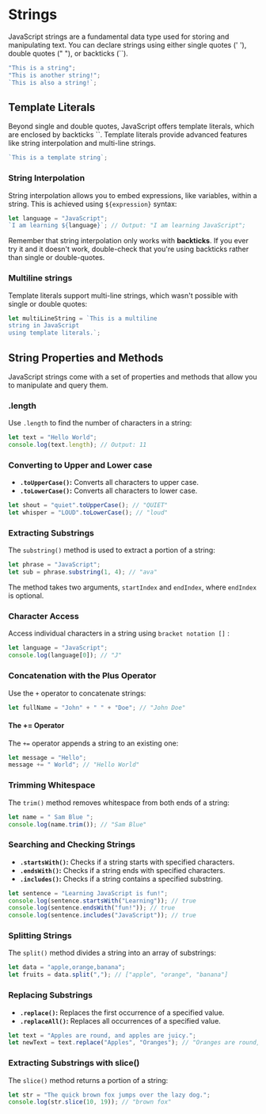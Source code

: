 # Strings

JavaScript strings are a fundamental data type used for storing and manipulating text. You can declare strings using either single quotes (' '), double quotes (" "), or backticks (``).

```js
"This is a string";
"This is another string!";
`This is also a string!`;
```

## Template Literals

Beyond single and double quotes, JavaScript offers template literals, which are enclosed by backticks ``. Template literals provide advanced features like string interpolation and multi-line strings.

```js
`This is a template string`;
```

### String Interpolation

String interpolation allows you to embed expressions, like variables, within a string. This is achieved using `${expression}` syntax:

```js
let language = "JavaScript";
`I am learning ${language}`; // Output: "I am learning JavaScript";
```

Remember that string interpolation only works with **backticks**. If you ever try it and it doesn't work, double-check that you're using backticks rather than single or double-quotes.

### Multiline strings

Template literals support multi-line strings, which wasn't possible with single or double quotes:

```js
let multiLineString = `This is a multiline
string in JavaScript
using template literals.`;
```

## String Properties and Methods

JavaScript strings come with a set of properties and methods that allow you to manipulate and query them.

### .length

Use `.length` to find the number of characters in a string:

```js
let text = "Hello World";
console.log(text.length); // Output: 11
```

### Converting to Upper and Lower case

- **`.toUpperCase()`:** Converts all characters to upper case.
- **`.toLowerCase()`:** Converts all characters to lower case.

```js
let shout = "quiet".toUpperCase(); // "QUIET"
let whisper = "LOUD".toLowerCase(); // "loud"
```

### Extracting Substrings

The `substring()` method is used to extract a portion of a string:

```js
let phrase = "JavaScript";
let sub = phrase.substring(1, 4); // "ava"
```

The method takes two arguments, `startIndex` and `endIndex`, where `endIndex` is optional.

### Character Access

Access individual characters in a string using `bracket notation []` :

```js
let language = "JavaScript";
console.log(language[0]); // "J"
```

### Concatenation with the Plus Operator

Use the `+` operator to concatenate strings:

```js
let fullName = "John" + " " + "Doe"; // "John Doe"
```

#### The += Operator

The `+=` operator appends a string to an existing one:

```js
let message = "Hello";
message += " World"; // "Hello World"
```

### Trimming Whitespace

The `trim()` method removes whitespace from both ends of a string:

```js
let name = " Sam Blue ";
console.log(name.trim()); // "Sam Blue"
```

### Searching and Checking Strings

- **`.startsWith()`:** Checks if a string starts with specified characters.
- **`.endsWith()`:** Checks if a string ends with specified characters.
- **`.includes()`:** Checks if a string contains a specified substring.

```js
let sentence = "Learning JavaScript is fun!";
console.log(sentence.startsWith("Learning")); // true
console.log(sentence.endsWith("fun!")); // true
console.log(sentence.includes("JavaScript")); // true
```

### Splitting Strings

The `split()` method divides a string into an array of substrings:

```js
let data = "apple,orange,banana";
let fruits = data.split(","); // ["apple", "orange", "banana"]
```

### Replacing Substrings

- **`.replace()`:** Replaces the first occurrence of a specified value.
- **`.replaceAll()`:** Replaces all occurrences of a specified value.

```js
let text = "Apples are round, and apples are juicy.";
let newText = text.replace("Apples", "Oranges"); // "Oranges are round, and apples are juicy."
```

### Extracting Substrings with slice()

The `slice()` method returns a portion of a string:

```js
let str = "The quick brown fox jumps over the lazy dog.";
console.log(str.slice(10, 19)); // "brown fox"
```
